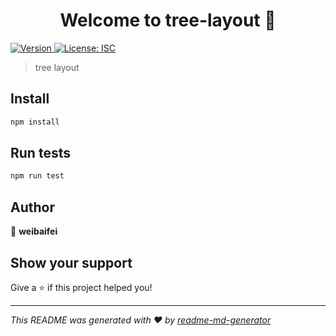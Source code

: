<h1 align="center">Welcome to tree-layout 👋</h1>
<p>
  <a href="https://www.npmjs.com/package/tree-layout" target="_blank">
    <img alt="Version" src="https://img.shields.io/npm/v/tree-layout.svg">
  </a>
  <a href="#" target="_blank">
    <img alt="License: ISC" src="https://img.shields.io/badge/License-ISC-yellow.svg" />
  </a>
</p>

> tree layout

## Install

```sh
npm install
```

## Run tests

```sh
npm run test
```

## Author

👤 **weibaifei**


## Show your support

Give a ⭐️ if this project helped you!

***
_This README was generated with ❤️ by [readme-md-generator](https://github.com/kefranabg/readme-md-generator)_